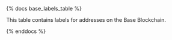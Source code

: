 {% docs base_labels_table %}

This table contains labels for addresses on the Base Blockchain. 

{% enddocs %}